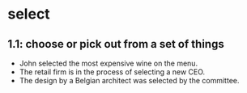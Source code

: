 # select
## 1.1: choose or pick out from a set of things

  *  John selected the most expensive wine on the menu.
  *  The retail firm is in the process of selecting a new CEO.
  *  The design by a Belgian architect was selected by the committee.
